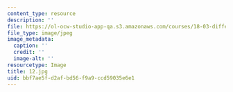```yaml
---
content_type: resource
description: ''
file: https://ol-ocw-studio-app-qa.s3.amazonaws.com/courses/18-03-differential-equations-spring-2010/bbf7ae5fd2afbd56f9a9ccd59035e6e1_12.jpg
file_type: image/jpeg
image_metadata:
  caption: ''
  credit: ''
  image-alt: ''
resourcetype: Image
title: 12.jpg
uid: bbf7ae5f-d2af-bd56-f9a9-ccd59035e6e1
---
```

